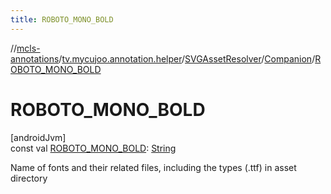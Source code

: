 ```yaml
---
title: ROBOTO_MONO_BOLD
---
```

//[mcls-annotations](../../../../index.html)/[tv.mycujoo.annotation.helper](../../index.html)/[SVGAssetResolver](../index.html)/[Companion](index.html)/[ROBOTO_MONO_BOLD](-r-o-b-o-t-o_-m-o-n-o_-b-o-l-d.html)



# ROBOTO_MONO_BOLD



[androidJvm]\
const val [ROBOTO_MONO_BOLD](-r-o-b-o-t-o_-m-o-n-o_-b-o-l-d.html): [String](https://kotlinlang.org/api/latest/jvm/stdlib/kotlin/-string/index.html)



Name of fonts and their related files, including the types (.ttf) in asset directory




